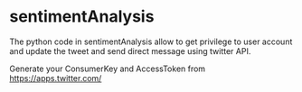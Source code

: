 # sentimentAnalysis

The python code in sentimentAnalysis allow to get privilege to user account and update the tweet and send direct message using 
twitter API.

Generate your ConsumerKey and AccessToken from https://apps.twitter.com/ 


